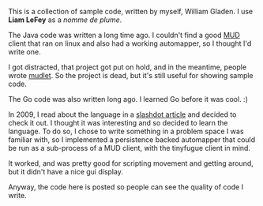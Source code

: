 This is a collection of sample code, written by myself, William Gladen. I use **Liam LeFey** as a *nomme de plume*.

The Java code was written a long time ago. I couldn't find a good [MUD](https://en.wikipedia.org/wiki/MUD) client that ran on linux and also had a working automapper, so I thought I'd write one.

I got distracted, that project got put on hold, and in the meantime, people wrote [mudlet](https://www.mudlet.org/). So the project is dead, but it's still useful for showing sample code.

The Go code was also written long ago. I learned Go before it was cool. :)

In 2009, I read about the language in a [slashdot article](https://developers.slashdot.org/story/09/11/11/0210212/go-googles-new-open-source-programming-language) and decided to check it out. I thought it was interesting and so decided to learn the language. To do so, I chose to write something in a problem space I was familiar with, so I implemented a persistence backed automapper that could be run as a sub-process of a MUD client, with the tinyfugue client in mind.

It worked, and was pretty good for scripting movement and getting around, but it didn't have a nice gui display.

Anyway, the code here is posted so people can see the quality of code I write.
